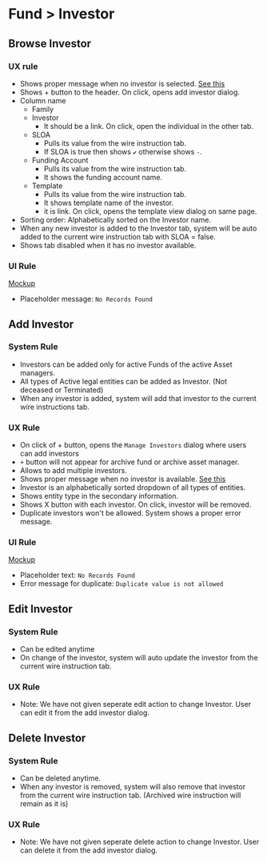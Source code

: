 # Fund > Investor

## Browse Investor

### UX rule
- Shows proper message when no investor is selected. [See this](https://drive.google.com/file/d/1ydeA8duT4EJ7abQMQp4w4Fr6_hvU9cnQ/view?usp=share_link)
- Shows + button to the header. On click, opens add investor dialog.
- Column name
    - Family
    - Investor
        - It should be a link. On click, open the individual in the other tab.
    - SLOA
        - Pulls its value from the wire instruction tab.
        - If SLOA is true then shows `✔` otherwise shows `-`.
    - Funding Account
        - Pulls its value from the wire instruction tab.
        - It shows the funding account name.
    - Template
        - Pulls its value from the wire instruction tab.
        - It shows template name of the investor.
        - it is link. On click, opens the template view dialog on same page.
- Sorting order: Alphabetically sorted on the Investor name.
- When any new investor is added to the Investor tab, system will be auto added to the current wire instruction tab with SLOA = false.
- Shows tab disabled when it has no investor available.

### UI Rule
[Mockup](https://drive.google.com/file/d/1MF-xy-TwQ8jdAyh67qdvaJFP862vzvmQ/view?usp=sharing)

- Placeholder message: `No Records Found`


## Add Investor
### System Rule
- Investors can be added only for active Funds of the active Asset managers.
- All types of Active legal entities can be added as Investor. (Not deceased or Terminated)
- When any investor is added, system will add that investor to the current wire instructions tab.

### UX Rule
- On click of + button, opens the `Manage Investors` dialog where users can add investors
- `+` button will not appear for archive fund or archive asset manager.
- Allows to add multiple investors. 
- Shows proper message when no investor is available. [See this](https://drive.google.com/file/d/1xCR7nqWRWy22d0gnNDLeeO5_mm_kOx0L/view?usp=share_link)
- Investor is an alphabetically sorted dropdown of all types of entities.
- Shows entity type in the secondary information.
- Shows X button with each investor. On click, investor will be removed.
- Duplicate investors won't be allowed. System shows a proper error message.

### UI Rule
[Mockup](https://drive.google.com/file/d/1TlthBsQlj32xHZZtKrYYHxgQgzIEu3AY/view?usp=share_link)

- Placeholder text: `No Records Found`
- Error message for duplicate: `Duplicate value is not allowed`


## Edit Investor
### System Rule
- Can be edited anytime
- On change of the investor, system will auto update the investor from the current wire instruction tab.

### UX Rule
- Note: We have not given seperate edit action to change Investor. User can edit it from the add investor dialog.


## Delete Investor
### System Rule
- Can be deleted anytime.
- When any investor is removed, system will also remove that investor from the current wire instruction tab. (Archived wire instruction will remain as it is)

### UX Rule
- Note: We have not given seperate delete action to change Investor. User can delete it from the add investor dialog.




